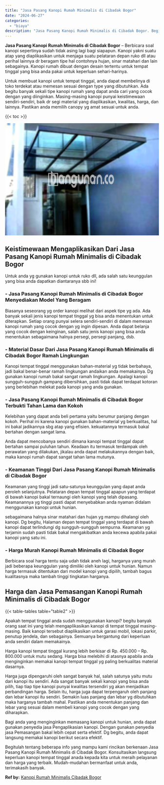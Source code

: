 ```yaml
---
title: "Jasa Pasang Kanopi Rumah Minimalis di Cibadak Bogor"
date: "2024-06-27"
categories: 
  - "biaya"
description: "Jasa Pasang Kanopi Rumah Minimalis di Cibadak Bogor. Begitulah tentang beberapa info yang mampu kami rincikan berkenaan Jasa Pasang Kanopi Rumah Minimalis di..."
---
```


**Jasa Pasang Kanopi Rumah Minimalis di Cibadak Bogor** – Berbicara soal kanopi sepertinya sudah tidak asing lagi bagi siapapun. Kanopi yakni suatu atap yang diaplikasikan untuk menjaga suatu pelataran depan ruko dll atau perihal lainnya dr beragam tipe hal contohnya hujan, sinar matahari dan lain sebagainya. Kanopi rumah dibuat dengan desain tertentu untuk tempat tinggal yang bisa anda pakai untuk keperluan sehari-harinya.

Untuk membuat kanopi untuk tempat tinggal, anda dapat membelinya di toko terdekat atau memesan sesuai dengan type yang dibutuhkan. Ada begitu banyak sekali tipe kanopi rumah yang dapat anda cari yang cocok dengan yang diinginkan. Masing-masing kanopi punyai keistimewaan sendiri-sendiri, baik dr segi material yang diaplikasikan, kwalitas, harga, dan lainnya. Pastikan anda memilih canopy yg amat sesuai untuk anda.

{{< toc >}}

![Jasa Pasang Kanopi Rumah Minimalis di Cibadak Bogor](/images/harga-kanopi-minimalis-24.png)

## Keistimewaan Mengaplikasikan Dari Jasa Pasang Kanopi Rumah Minimalis di Cibadak Bogor

Untuk anda yg gunakan kanopi untuk ruko dll, ada salah satu keunggulan yang bisa anda dapatkan diantaranya sbb ini!

### \- Jasa Pasang Kanopi Rumah Minimalis di Cibadak Bogor Menyediakan Model Yang Beragam

Biasanya seseorang yg order kanopi melihat dari aspek tipe yg ada. Ada banyak sekali jenis kanopi tempat tinggal yg bisa anda menentukan untuk diterapkan. Setiap orang punyai selera sendiri-sendiri di dalam memesan kanopi rumah yang cocok dengan yg ingin dipesan. Anda dapat belanja yang cocok dengan keinginan, salah satu jenis kanopi yang bisa anda menentukan sebagaimana halnya persegi, persegi panjang, dsb.

### \- Material Dasar Dari Jasa Pasang Kanopi Rumah Minimalis di Cibadak Bogor Ramah Lingkungan

Kanopi tempat tinggal menggunakan bahan-material yg tidak berbahaya, jadi bakal benar-benar ramah lingkungan andaikan anda memakainya. Dg gunakan kanopi rumah bakal sangat ramah lingkungan. Apalagi kanopi sungguh-sungguh gampang dibersihkan, pasti tidak dapat terdapat kotoran yang berlebihan melekat pada kanopi yang anda gunakan.

### \- Jasa Pasang Kanopi Rumah Minimalis di Cibadak Bogor Terbukti Tahan Lama dan Kokoh

Kelebihan yang dapat anda beli pertama yaitu berumur panjang dengan kokoh. Perihal ini karena kanopi gunakan bahan-material yg berkualitas, hal ini bakal jadikannya sbg atap yang efisien. kekuatannya termasuk bakal bertahan dengan sangat lama.

Anda dapat mencobanya sendiri dimana kanopi tempat tinggal dapat bertahan sampai puluhan tahun. Keadaan itu termasuk terdampak oleh perawatan yang dilakukan, jikalau anda dapat melakukannya dengan baik, maka kanopi rumah dapat sangat tahan lama mutunya.

### \- Keamanan Tinggi Dari Jasa Pasang Kanopi Rumah Minimalis di Cibadak Bogor

Keamanan yang tinggi jadi satu-satunya keunggulan yang dapat anda peroleh selanjutnya. Pelataran depan tempat tinggal apapun yang terdapat di bawah kanopi bakal ternaungi oleh kanopi yang telah dipasang. Keamanannya yg tinggi pasti dapat menyebabkan anda nyaman didalam menggunakan kanopi untuk hunian.

sebagaimana halnya sinar matahari dan hujan yg mampu dihalangi oleh kanopi. Dg begitu, Halaman depan tempat tinggal yang terdapat di bawah kanopi dapat terlindungi dg sungguh-sungguh sempurna. Keamanan yg terjamin sudah pasti tidak bakal mengakibatkan anda kecewa apabila pakai kanopi yang satu ini.

### \- Harga Murah Kanopi Rumah Minimalis di Cibadak Bogor

Berbicara soal harga tentu saja udah tidak aneh lagi, harganya yang murah jadi beberapa keunggulan yang dimiliki oleh kanopi untuk hunian. Namun harga termasuk ditentukan dari model kanopi yang dipilih, tambah bagus kualitasnya maka tambah tinggi tingkatan harganya.

## Harga dan Jasa Pemasangan Kanopi Rumah Minimalis di Cibadak Bogor

{{< table-tables table="table2" >}}

Apakah tempat tinggal anda sudah menggunakan kanopi? begitu banyak orang saat ini yang telah mengaplikasikan kanopi di tempat tinggal masing-masing. Baik kanopi tersebut diaplikasikan untuk garasi mobil, lokasi parkir, penutup jendela, dan sebagainya. Semuanya bergantung dari keperluan anda sendiri dalam memakainya.

Harga kanopi tempat tinggal kurang lebih berkisar di Rp. 450.000 – Rp. 800.000 untuk mutu sedang. Harga bisa melebihi di atasnya apabila anda menginginkan memakai kanopi tempat tinggal yg paling berkualitas material dasarnya.

Harga juga dipengaruhi oleh sangat banyak hal, salah satunya yaitu mutu dari kanopi itu sendiri. Ada sangat banyak sekali kanopi yang bisa anda pilih, tiap tiap tipe kanopi punyai kwalitas tersendiri yg akan menjadikan perbandingan harga. Selain itu, harga juga dapat terpengaruh oleh panjang dan lebar kanopi itu sendiri. Semakin luas panjang dan lebar yg dibutuhkan maka harganya tambah mahal. Pastikan anda menentukan panjang dan lebar yang sesuai dalam membeli kanopi yang cocok dengan yang diharapkan.

Bagi anda yang menginginkan memasang kanopi untuk hunian, anda dapat gunakan penyedia jasa Pengaplikasian kanopi. Dengan gunakan penyedia jasa Pemasangan bakal lebih cepat serta efektif. Dg begitu, anda dapat langsung memakai kanopi berikut secara efektif.

Begitulah tentang beberapa info yang mampu kami rincikan berkenaan Jasa Pasang Kanopi Rumah Minimalis di Cibadak Bogor. Konsultasikan langsung keperluan kanopi tempat tinggal anada kepada kita untuk meraih pelayanan dan harga yang terbaik. Mudah-mudahan bermanfaat untuk anda, terimakasih banyak.

**Ref by:**  [Kanopi Rumah Minimalis Cibadak Bogor](https://id.wikipedia.org/wiki/Kanopi)
